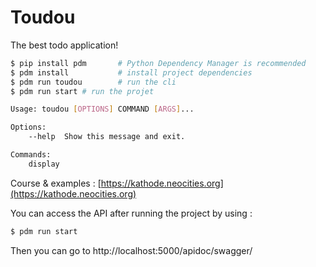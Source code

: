 # Toudou

The best todo application!

```bash
$ pip install pdm       # Python Dependency Manager is recommended
$ pdm install           # install project dependencies
$ pdm run toudou        # run the cli
$ pdm run start # run the projet

Usage: toudou [OPTIONS] COMMAND [ARGS]...

Options:
    --help  Show this message and exit.

Commands:
    display
```

Course & examples : [https://kathode.neocities.org](https://kathode.neocities.org)

You can access the API after running the project by using : 
```bash
$ pdm run start
```
Then you can go to http://localhost:5000/apidoc/swagger/